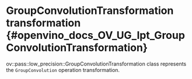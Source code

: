 # GroupConvolutionTransformation transformation {#openvino_docs_OV_UG_lpt_GroupConvolutionTransformation}

ov::pass::low_precision::GroupConvolutionTransformation class represents the `GroupConvolution` operation transformation.
